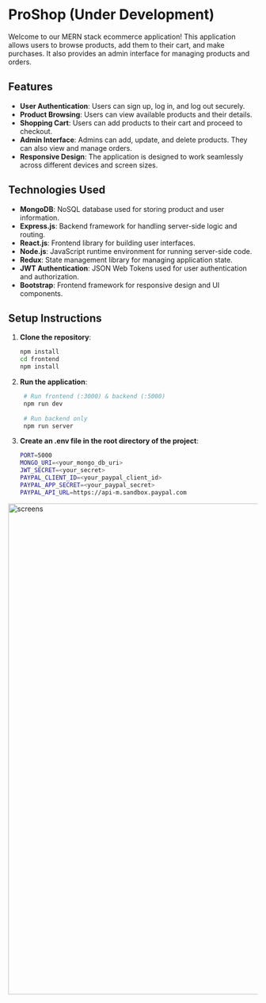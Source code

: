 # ProShop (Under Development)

Welcome to our MERN stack ecommerce application! This application allows users to browse products, add them to their cart, and make purchases. It also provides an admin interface for managing products and orders.

## Features

- **User Authentication**: Users can sign up, log in, and log out securely.
- **Product Browsing**: Users can view available products and their details.
- **Shopping Cart**: Users can add products to their cart and proceed to checkout.
- **Admin Interface**: Admins can add, update, and delete products. They can also view and manage orders.
- **Responsive Design**: The application is designed to work seamlessly across different devices and screen sizes.

## Technologies Used

- **MongoDB**: NoSQL database used for storing product and user information.
- **Express.js**: Backend framework for handling server-side logic and routing.
- **React.js**: Frontend library for building user interfaces.
- **Node.js**: JavaScript runtime environment for running server-side code.
- **Redux**: State management library for managing application state.
- **JWT Authentication**: JSON Web Tokens used for user authentication and authorization.
- **Bootstrap**: Frontend framework for responsive design and UI components.

## Setup Instructions

1. **Clone the repository**:
   ```bash
   npm install
   cd frontend
   npm install
   ```

2. **Run the application**:
   ```bash
    # Run frontend (:3000) & backend (:5000)
    npm run dev
    
    # Run backend only
    npm run server
   ```
   
3. **Create an .env file in the root directory of the project**:
    ```bash
    PORT=5000
    MONGO_URI=<your_mongo_db_uri>
    JWT_SECRET=<your_secret>
    PAYPAL_CLIENT_ID=<your_paypal_client_id>
    PAYPAL_APP_SECRET=<your_paypal_secret>
    PAYPAL_API_URL=https://api-m.sandbox.paypal.com
   ```

<img width="990" alt="screens" src="https://github.com/ashwaniMaddheshiya/ProShop/assets/98683284/c116248e-7126-4829-84da-ee8532222b6e">

